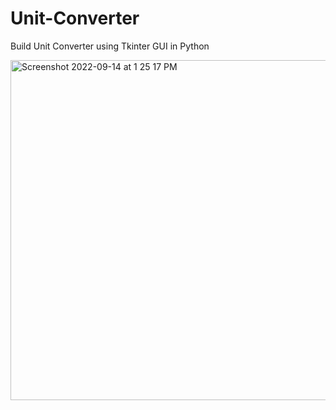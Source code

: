 # Unit-Converter
Build Unit Converter using Tkinter GUI in Python

<img width="544" alt="Screenshot 2022-09-14 at 1 25 17 PM" src="https://user-images.githubusercontent.com/95522797/190095918-e4260702-a001-4de7-b9ec-534b4de014d4.png">

